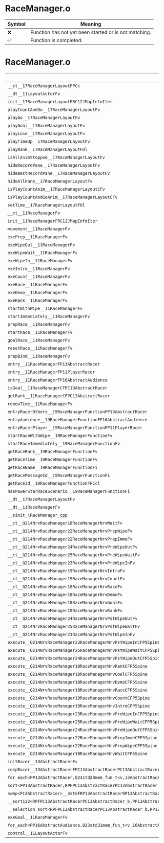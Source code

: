 # RaceManager.o
| Symbol | Meaning 
| ------------- | ------------- 
| :x: | Function has not yet been started or is not matching. 
| :white_check_mark: | Function is completed. 


# RaceManager.o
| Symbol | Decompiled? |
| ------------- | ------------- |
| `__ct__17RaceManagerLayoutFPCc` | :x: |
| `__dt__11LayoutActorFv` | :x: |
| `init__17RaceManagerLayoutFRC12JMapInfoIter` | :x: |
| `playCountAndGo__17RaceManagerLayoutFv` | :x: |
| `playGo__17RaceManagerLayoutFv` | :x: |
| `playGoal__17RaceManagerLayoutFv` | :x: |
| `playLose__17RaceManagerLayoutFv` | :x: |
| `playTimeUp__17RaceManagerLayoutFv` | :x: |
| `playRank__17RaceManagerLayoutFUl` | :x: |
| `isAllAnimStopped__17RaceManagerLayoutFv` | :x: |
| `hideRecordPane__17RaceManagerLayoutFv` | :x: |
| `hideBestRecordPane__17RaceManagerLayoutFv` | :x: |
| `hideAllPane__17RaceManagerLayoutFv` | :x: |
| `isPlayCountAnim__17RaceManagerLayoutCFv` | :x: |
| `isPlayCountAndGoAnim__17RaceManagerLayoutCFv` | :x: |
| `setTime__17RaceManagerLayoutFUl` | :x: |
| `__ct__11RaceManagerFv` | :x: |
| `init__11RaceManagerFRC12JMapInfoIter` | :x: |
| `movement__11RaceManagerFv` | :x: |
| `exePrep__11RaceManagerFv` | :x: |
| `exeWipeOut__11RaceManagerFv` | :x: |
| `exeWipeWait__11RaceManagerFv` | :x: |
| `exeWipeIn__11RaceManagerFv` | :x: |
| `exeIntro__11RaceManagerFv` | :x: |
| `exeCount__11RaceManagerFv` | :x: |
| `exeRace__11RaceManagerFv` | :x: |
| `exeDemo__11RaceManagerFv` | :x: |
| `exeRank__11RaceManagerFv` | :x: |
| `startWithWipe__11RaceManagerFv` | :x: |
| `startImmediately__11RaceManagerFv` | :x: |
| `prepRace__11RaceManagerFv` | :x: |
| `startRace__11RaceManagerFv` | :x: |
| `goalRace__11RaceManagerFv` | :x: |
| `resetRace__11RaceManagerFv` | :x: |
| `prepBind__11RaceManagerFv` | :x: |
| `entry__11RaceManagerFP13AbstractRacer` | :x: |
| `entry__11RaceManagerFP11PlayerRacer` | :x: |
| `entry__11RaceManagerFP16AbstractAudience` | :x: |
| `isGoal__11RaceManagerCFPC13AbstractRacer` | :x: |
| `getRank__11RaceManagerCFPC13AbstractRacer` | :x: |
| `renewTime__11RaceManagerFv` | :x: |
| `entryRacerOthers__19RaceManagerFunctionFP13AbstractRacer` | :x: |
| `entryAudience__19RaceManagerFunctionFP16AbstractAudience` | :x: |
| `entryRacerPlayer__19RaceManagerFunctionFP11PlayerRacer` | :x: |
| `startRaceWithWipe__19RaceManagerFunctionFv` | :x: |
| `startRaceImmediately__19RaceManagerFunctionFv` | :x: |
| `getRaceRank__19RaceManagerFunctionFv` | :x: |
| `getRaceTime__19RaceManagerFunctionFv` | :x: |
| `getRaceName__19RaceManagerFunctionFi` | :x: |
| `getRaceMessageId__19RaceManagerFunctionFi` | :x: |
| `getRaceId__19RaceManagerFunctionFPCcl` | :x: |
| `hasPowerStarRaceScenario__19RaceManagerFunctionFi` | :x: |
| `__dt__17RaceManagerLayoutFv` | :x: |
| `__dt__11RaceManagerFv` | :x: |
| `__sinit_\RaceManager_cpp` | :x: |
| `__ct__Q214NrvRaceManager18RaceManagerNrvWaitFv` | :x: |
| `__ct__Q214NrvRaceManager22RaceManagerNrvPrepWipeFv` | :x: |
| `__ct__Q214NrvRaceManager22RaceManagerNrvPrepImmeFv` | :x: |
| `__ct__Q214NrvRaceManager24RaceManagerNrvPreWipeOutFv` | :x: |
| `__ct__Q214NrvRaceManager25RaceManagerNrvPreWipeWaitFv` | :x: |
| `__ct__Q214NrvRaceManager23RaceManagerNrvPreWipeInFv` | :x: |
| `__ct__Q214NrvRaceManager19RaceManagerNrvIntroFv` | :x: |
| `__ct__Q214NrvRaceManager19RaceManagerNrvCountFv` | :x: |
| `__ct__Q214NrvRaceManager18RaceManagerNrvRaceFv` | :x: |
| `__ct__Q214NrvRaceManager18RaceManagerNrvDemoFv` | :x: |
| `__ct__Q214NrvRaceManager18RaceManagerNrvGoalFv` | :x: |
| `__ct__Q214NrvRaceManager18RaceManagerNrvRankFv` | :x: |
| `__ct__Q214NrvRaceManager24RaceManagerNrvPstWipeOutFv` | :x: |
| `__ct__Q214NrvRaceManager25RaceManagerNrvPstWipeWaitFv` | :x: |
| `__ct__Q214NrvRaceManager23RaceManagerNrvPstWipeInFv` | :x: |
| `execute__Q214NrvRaceManager23RaceManagerNrvPstWipeInCFP5Spine` | :x: |
| `execute__Q214NrvRaceManager25RaceManagerNrvPstWipeWaitCFP5Spine` | :x: |
| `execute__Q214NrvRaceManager24RaceManagerNrvPstWipeOutCFP5Spine` | :x: |
| `execute__Q214NrvRaceManager18RaceManagerNrvRankCFP5Spine` | :x: |
| `execute__Q214NrvRaceManager18RaceManagerNrvGoalCFP5Spine` | :x: |
| `execute__Q214NrvRaceManager18RaceManagerNrvDemoCFP5Spine` | :x: |
| `execute__Q214NrvRaceManager18RaceManagerNrvRaceCFP5Spine` | :x: |
| `execute__Q214NrvRaceManager19RaceManagerNrvCountCFP5Spine` | :x: |
| `execute__Q214NrvRaceManager19RaceManagerNrvIntroCFP5Spine` | :x: |
| `execute__Q214NrvRaceManager23RaceManagerNrvPreWipeInCFP5Spine` | :x: |
| `execute__Q214NrvRaceManager25RaceManagerNrvPreWipeWaitCFP5Spine` | :x: |
| `execute__Q214NrvRaceManager24RaceManagerNrvPreWipeOutCFP5Spine` | :x: |
| `execute__Q214NrvRaceManager22RaceManagerNrvPrepImmeCFP5Spine` | :x: |
| `execute__Q214NrvRaceManager22RaceManagerNrvPrepWipeCFP5Spine` | :x: |
| `execute__Q214NrvRaceManager18RaceManagerNrvWaitCFP5Spine` | :x: |
| `initRacer__13AbstractRacerFv` | :x: |
| `compRacer__13AbstractRacerFPC13AbstractRacerPC13AbstractRacer` | :x: |
| `for_each<PP13AbstractRacer,Q23std28mem_fun_t<v,13AbstractRacer>>__3stdFPP13AbstractRacerPP13AbstractRacerQ23std28mem_fun_t<v,13AbstractRacer>_Q23std28mem_fun_t<v,13AbstractRacer>` | :x: |
| `sort<PP13AbstractRacer,RPFPC13AbstractRacerPC13AbstractRacer_b>__3stdFPP13AbstractRacerPP13AbstractRacerRPFPC13AbstractRacerPC13AbstractRacer_b_v` | :x: |
| `swap<P13AbstractRacer>__3stdFRP13AbstractRacerRP13AbstractRacer_v` | :x: |
| `__sort132<RPFPC13AbstractRacerPC13AbstractRacer_b,PP13AbstractRacer>__3stdFPP13AbstractRacerPP13AbstractRacerPP13AbstractRacerRPFPC13AbstractRacerPC13AbstractRacer_b_v` | :x: |
| `__selection_sort<RPFPC13AbstractRacerPC13AbstractRacer_b,PP13AbstractRacer>__3stdFPP13AbstractRacerPP13AbstractRacerRPFPC13AbstractRacerPC13AbstractRacer_b_v` | :x: |
| `exeGoal__11RaceManagerFv` | :x: |
| `for_each<PP16AbstractAudience,Q23std31mem_fun_t<v,16AbstractAudience>>__3stdFPP16AbstractAudiencePP16AbstractAudienceQ23std31mem_fun_t<v,16AbstractAudience>_Q23std31mem_fun_t<v,16AbstractAudience>` | :x: |
| `control__11LayoutActorFv` | :x: |
